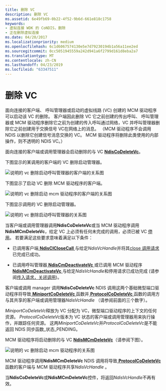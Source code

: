 ```yaml
---
title: 删除 VC
description: 删除 VC
ms.assetid: 6e49fb69-0b22-4f52-9b6d-661e818c1758
keywords:
- 虚拟连接 WDK 的 CoNDIS，删除
- 正在删除虚拟连接
ms.date: 04/20/2017
ms.localizationpriority: medium
ms.openlocfilehash: 6c1d6067574130e5e7d79230194b1a56a11ee2ed
ms.sourcegitcommit: 0cc5051945559a242d941a6f2799d161d8eba2a7
ms.translationtype: MT
ms.contentlocale: zh-CN
ms.lasthandoff: 04/23/2019
ms.locfileid: "63347511"
---
```

# <a name="deleting-a-vc"></a>删除 VC





面向连接的客户端、 呼叫管理器或启动的虚拟线路 (VC) 创建的 MCM 驱动程序可以启动该 VC 的删除。 客户端因此删除 VC 它之前创建的传出呼叫、 呼叫管理器或 MCM 驱动程序删除它之前为创建的传入呼叫通过网络，VC 并呼叫管理器删除它之前创建用于交换信号 VC在网络上的消息。 （MCM 驱动程序不会调用 NDIS 以删除它创建信号消息交换的 VC。 MCM 驱动程序将删除此类使用的内部操作，则不透明的 NDIS VC。）

面向连接的客户端或调用管理器会启动删除的与 VC [ **NdisCoDeleteVc**](https://msdn.microsoft.com/library/windows/hardware/ff561698)。

下图显示的某调用的客户端的 VC 删除启动管理器。

![说明的 vc 删除启动呼叫管理器的客户端的关系图](images/cm-09.png)

下图显示了启动 VC 删除 MCM 驱动程序的客户端。

![说明的 vc 删除启动 mcm 驱动程序的客户端的关系图](images/fig1-09.png)

下图显示调用的 VC 删除启动管理器。

![说明的 vc 删除启动呼叫管理器的关系图](images/cm-10.png)

当客户端或调用管理器调用**NdisCoDeleteVc**或当 MCM 驱动程序调用**NdisMCmDeleteVc**，给定 VC 上必须有任何未完成的调用，必须已被 VC [停用](deactivating-a-vc.md)。 若要满足这些要求意味着满足以下条件：

-   已调用客户端[ **NdisClCloseCall** ](https://msdn.microsoft.com/library/windows/hardware/ff561627)与给定*NdisVcHandle*并将其[close 调用请求](client-initiated-request-to-close-a-call.md)已完成已成功。

-   已调用呼叫管理器[ **NdisCmDeactivateVc** ](https://msdn.microsoft.com/library/windows/hardware/ff561657)或已调用 MCM 驱动程序[ **NdisMCmDeactivateVc** ](https://msdn.microsoft.com/library/windows/hardware/ff562818)与给定*NdisVcHandle*和停用请求已成功完成 (请参阅[传入请求，关闭调用](incoming-request-to-close-a-call.md))。

客户端或调用 manager 调用**NdisCoDeleteVc** NDIS 调用这两个基础微型端口驱动程序将导致[ **MiniportCoDeleteVc** ](https://msdn.microsoft.com/library/windows/hardware/ff559358)函数并[ **ProtocolCoDeleteVc** ](https://msdn.microsoft.com/library/windows/hardware/ff570253)函数的调用方与其共享的客户端或调用管理器*NdisVcHandle* （请参阅前面的三个数字）。

*MiniportCoDeleteVc*释放为 VC 分配为 VC，微型端口驱动程序的上下文的任何资源。 *ProtocolCoDeleteVc*版本为 VC 状态的客户端或调用管理器用来执行操作，并跟踪任何资源。 这两*MiniportCoDeleteVc*并*ProtocolCoDeleteVc*是不能返回 NDIS 同步函数\_状态\_PENDING。

MCM 驱动程序将启动删除的与 VC [ **NdisMCmDeleteVc**](https://msdn.microsoft.com/library/windows/hardware/ff562819)（请参阅下图）。

![说明的 vc 删除启动 mcm 驱动程序的关系图 ](images/fig1-10.png)

MCM 驱动程序调用**NdisMCmDeleteVc** NDIS 调用将导致[ **ProtocolCoDeleteVc** ](https://msdn.microsoft.com/library/windows/hardware/ff570253)函数的客户端与 MCM 驱动程序共享*NdisVcHandle* 。

当**NdisCoDeleteVc**或**NdisMCmDeleteVc**控件，将返回*NdisVcHandle*不再有效。

 

 





